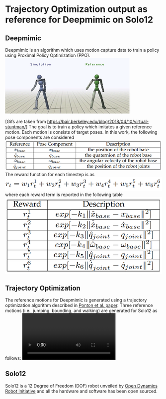 # Trajectory Optimization output as reference for Deepmimic on Solo12
## Deepmimic
Deepmimic is an algorithm which uses motion capture data to train a policy using Proximal Policy Optimization (PPO).
![Cartwheel](/Figs/humanoid_cartwheel.gif)

[Gifs are taken from https://bair.berkeley.edu/blog/2018/04/10/virtual-stuntman/]
The goal is to train a policy which imitates a given reference motion. Each motion is consists of target poses. In this work, the following pose components are considered
![formula](/Figs/1.png)
The reward function for each timestep is as
![formula](/Figs/2.png)
where each reward term is reported in the following table
![formula](/Figs/3.png)
## Trajectory Optimization
The reference motions for Deepmimic is generated using a trajectory optimization algorithm described in [Ponton et al. paper](https://ieeexplore.ieee.org/stamp/stamp.jsp?arnumber=9350175). Three reference motions (i.e., jumping, bounding, and walking) are generated for Solo12 as follows:
![jumping](/Figs/solo12_jump_two_jumps_trajectory.mp4)

## Solo12
Solo12 is a 12 Degree of Freedom (DOF) robot unveiled by [Open Dynamics Robot Initiative](https://github.com/open-dynamic-robot-initiative) and all the hardware and software has been open sourced.
